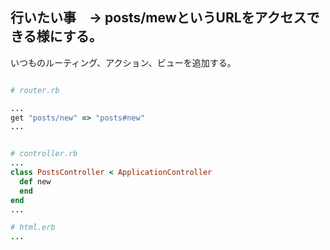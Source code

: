 ## 行いたい事　-> posts/mewというURLをアクセスできる様にする。
いつものルーティング、アクション、ビューを追加する。

```ruby

# router.rb

...
get "posts/new" => "posts#new"
...


# controller.rb
...
class PostsController < ApplicationController
  def new
  end
end
...

# html.erb
...

```
